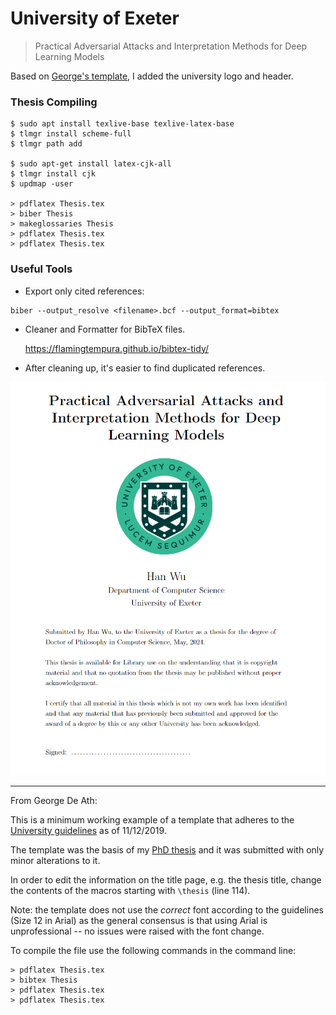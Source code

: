 # University of Exeter

> Practical Adversarial Attacks and Interpretation Methods for Deep Learning Models

Based on [George's template](https://github.com/georgedeath/University_of_Exeter_Thesis_Template), I added the university logo and header.

### Thesis Compiling

```
$ sudo apt install texlive-base texlive-latex-base
$ tlmgr install scheme-full
$ tlmgr path add

$ sudo apt-get install latex-cjk-all
$ tlmgr install cjk
$ updmap -user

> pdflatex Thesis.tex
> biber Thesis
> makeglossaries Thesis
> pdflatex Thesis.tex
> pdflatex Thesis.tex
```

### Useful Tools

- Export only cited references:

```
biber --output_resolve <filename>.bcf --output_format=bibtex
```

- Cleaner and Formatter for BibTeX files.

  https://flamingtempura.github.io/bibtex-tidy/

- After cleaning up, it's easier to find duplicated references.

![](overview.png)

<hr />

From George De Ath:

This is a minimum working example of a template that adheres to the
[University guidelines](http://as.exeter.ac.uk/academic-policy-standards/tqa-manual/pgr/presentationoftheses/)
as of 11/12/2019. 

The template was the basis of my 
[PhD thesis](https://ore.exeter.ac.uk/repository/handle/10871/38781) 
and it was submitted with only minor alterations to it.

In order to edit the information on the title page, e.g. the thesis title,
change the contents of the macros starting with `\thesis` (line 114).

Note: the template does not use the *correct* font according to the guidelines
(Size 12 in Arial) as the general consensus is that using Arial is 
unprofessional -- no issues were raised with the font change.

To compile the file use the following commands in the command line:
```console
> pdflatex Thesis.tex
> bibtex Thesis
> pdflatex Thesis.tex
> pdflatex Thesis.tex
```
